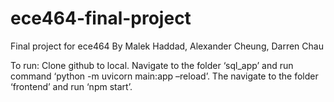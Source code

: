# ece464-final-project
Final project for ece464
By Malek Haddad,
Alexander Cheung,
Darren Chau

To run: Clone github to local. Navigate to the folder ‘sql_app’ and run command ‘python -m uvicorn main:app –reload’. The navigate to the folder ‘frontend’ and run ‘npm start’.

